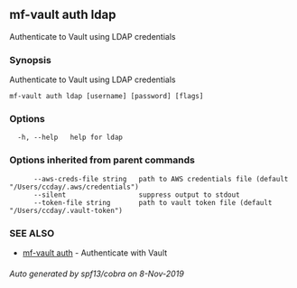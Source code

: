 ## mf-vault auth ldap

Authenticate to Vault using LDAP credentials

### Synopsis

Authenticate to Vault using LDAP credentials

```
mf-vault auth ldap [username] [password] [flags]
```

### Options

```
  -h, --help   help for ldap
```

### Options inherited from parent commands

```
      --aws-creds-file string   path to AWS credentials file (default "/Users/ccday/.aws/credentials")
      --silent                  suppress output to stdout
      --token-file string       path to vault token file (default "/Users/ccday/.vault-token")
```

### SEE ALSO

* [mf-vault auth](mf-vault_auth.md)	 - Authenticate with Vault

###### Auto generated by spf13/cobra on 8-Nov-2019
